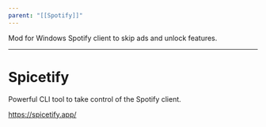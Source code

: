 ```yaml
---
parent: "[[Spotify]]"
---
```

Mod for Windows Spotify client to skip ads and unlock features.

---

# Spicetify

Powerful CLI tool to take control of the Spotify client.

https://spicetify.app/